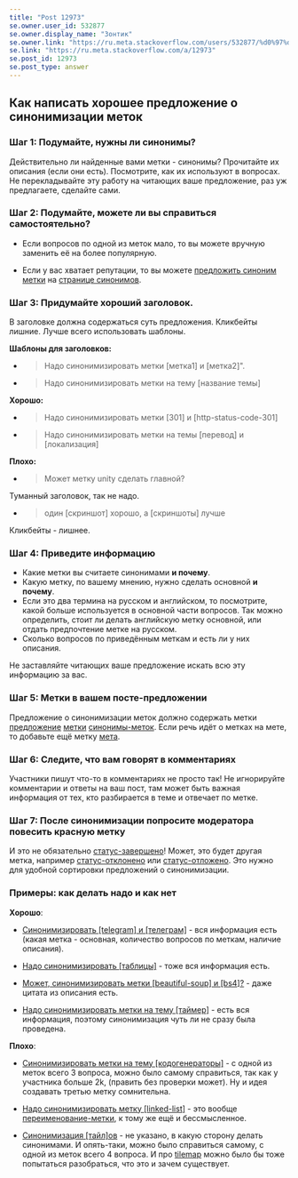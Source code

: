 ```yaml
---
title: "Post 12973"
se.owner.user_id: 532877
se.owner.display_name: "Зонтик"
se.owner.link: "https://ru.meta.stackoverflow.com/users/532877/%d0%97%d0%be%d0%bd%d1%82%d0%b8%d0%ba"
se.link: "https://ru.meta.stackoverflow.com/a/12973"
se.post_id: 12973
se.post_type: answer
---
```

<h2>Как написать хорошее предложение о синонимизации меток</h2>
<h3>Шаг 1: Подумайте, нужны ли синонимы?</h3>
<p>Действительно ли найденные вами метки - синонимы? Прочитайте их описания (если они есть). Посмотрите, как их используют в вопросах. Не перекладывайте эту работу на читающих ваше предложение, раз уж предлагаете, сделайте сами.</p>
<h3>Шаг 2: Подумайте, можете ли вы справиться самостоятельно?</h3>
<ul>
<li><p>Если вопросов по одной из меток мало, то вы можете вручную заменить её на более популярную.</p>
</li>
<li><p>Если у вас хватает репутации, то вы можете <a href="https://ru.stackoverflow.com/help/privileges/suggest-tag-synonyms">предложить синоним метки</a> на <a href="https://ru.stackoverflow.com/tags/synonyms">странице синонимов</a>.</p>
</li>
</ul>
<h3>Шаг 3: Придумайте хороший заголовок.</h3>
<p>В заголовке должна содержаться суть предложения. Кликбейты лишние. Лучше всего использовать шаблоны.</p>
<p><strong>Шаблоны для заголовков:</strong></p>
<ul>
<li>
<blockquote>
<p>Надо синонимизировать метки [метка1] и [метка2]&quot;.</p>
</blockquote>
</li>
<li>
<blockquote>
<p>Надо синонимизировать метки на тему [название темы]</p>
</blockquote>
</li>
</ul>
<p><strong>Хорошо:</strong></p>
<ul>
<li>
<blockquote>
<p>Надо синонимизировать метки [301] и [http-status-code-301]</p>
</blockquote>
</li>
<li>
<blockquote>
<p>Надо синонимизировать метки на темы [перевод] и [локализация]</p>
</blockquote>
</li>
</ul>
<p><strong>Плохо:</strong></p>
<ul>
<li>
<blockquote>
<p>Может метку unity сделать главной?</p>
</blockquote>
</li>
</ul>
<p>Туманный заголовок, так не надо.</p>
<ul>
<li>
<blockquote>
<p>один [скриншот] хорошо, а [скриншоты] лучше</p>
</blockquote>
</li>
</ul>
<p>Кликбейты - лишнее.</p>
<h3>Шаг 4: Приведите информацию</h3>
<ul>
<li>Какие метки вы считаете синонимами <strong>и почему</strong>.</li>
<li>Какую метку, по вашему мнению, нужно сделать основной <strong>и почему</strong>.</li>
<li>Если это два термина на русском и английском, то посмотрите, какой больше используется в основной части вопросов. Так можно определить, стоит ли делать английскую метку основной, или отдать предпочтение метке на русском.</li>
<li>Сколько вопросов по приведённым меткам и есть ли у них описания.</li>
</ul>
<p>Не заставляйте читающих ваше предложение искать всю эту информацию за вас.</p>
<h3>Шаг 5: Метки в вашем посте-предложении</h3>
<p>Предложение о синонимизации меток должно содержать метки <a href="/questions/tagged/%d0%bf%d1%80%d0%b5%d0%b4%d0%bb%d0%be%d0%b6%d0%b5%d0%bd%d0%b8%d0%b5" class="post-tag required-tag" title="показать вопросы с меткой [предложение]" aria-label="показать вопросы с меткой [предложение]" rel="tag" aria-labelledby="tag-предложение-tooltip-container">предложение</a> <a href="/questions/tagged/%d0%bc%d0%b5%d1%82%d0%ba%d0%b8" class="post-tag" title="показать вопросы с меткой [метки]" aria-label="показать вопросы с меткой [метки]" rel="tag" aria-labelledby="tag-метки-tooltip-container">метки</a> <a href="/questions/tagged/%d1%81%d0%b8%d0%bd%d0%be%d0%bd%d0%b8%d0%bc%d1%8b-%d0%bc%d0%b5%d1%82%d0%be%d0%ba" class="post-tag" title="показать вопросы с меткой [синонимы-меток]" aria-label="показать вопросы с меткой [синонимы-меток]" rel="tag" aria-labelledby="tag-синонимы-меток-tooltip-container">синонимы-меток</a>. Если речь идёт о метках на мете, то добавьте ещё метку <a href="/questions/tagged/%d0%bc%d0%b5%d1%82%d0%b0" class="post-tag" title="показать вопросы с меткой [мета]" aria-label="показать вопросы с меткой [мета]" rel="tag" aria-labelledby="tag-мета-tooltip-container">мета</a>.</p>
<h3>Шаг 6: Следите, что вам говорят в комментариях</h3>
<p>Участники пишут что-то в комментариях не просто так! Не игнорируйте комментарии и ответы на ваш пост, там может быть важная информация от тех, кто разбирается в теме и отвечает по метке.</p>
<h3>Шаг 7: После синонимизации попросите модератора повесить красную метку</h3>
<p>И это не обязательно <a href="/questions/tagged/%d1%81%d1%82%d0%b0%d1%82%d1%83%d1%81-%d0%b7%d0%b0%d0%b2%d0%b5%d1%80%d1%88%d0%b5%d0%bd%d0%be" class="post-tag moderator-tag" title="показать вопросы с меткой [статус-завершено]" aria-label="показать вопросы с меткой [статус-завершено]" rel="tag" aria-labelledby="tag-статус-завершено-tooltip-container">статус-завершено</a>! Может, это будет другая метка, например <a href="/questions/tagged/%d1%81%d1%82%d0%b0%d1%82%d1%83%d1%81-%d0%be%d1%82%d0%ba%d0%bb%d0%be%d0%bd%d0%b5%d0%bd%d0%be" class="post-tag moderator-tag" title="показать вопросы с меткой [статус-отклонено]" aria-label="показать вопросы с меткой [статус-отклонено]" rel="tag" aria-labelledby="tag-статус-отклонено-tooltip-container">статус-отклонено</a> или <a href="/questions/tagged/%d1%81%d1%82%d0%b0%d1%82%d1%83%d1%81-%d0%be%d1%82%d0%bb%d0%be%d0%b6%d0%b5%d0%bd%d0%be" class="post-tag moderator-tag" title="показать вопросы с меткой [статус-отложено]" aria-label="показать вопросы с меткой [статус-отложено]" rel="tag" aria-labelledby="tag-статус-отложено-tooltip-container">статус-отложено</a>. Это нужно для удобной сортировки предложений о синонимизации.</p>
<h3>Примеры: как делать надо и как нет</h3>
<p><strong>Хорошо</strong>:</p>
<ul>
<li><p><a href="https://ru.meta.stackoverflow.com/questions/12929/">Синонимизировать [telegram] и [телеграм]</a> - вся информация есть (какая метка - основная, количество вопросов по меткам, наличие описания).</p>
</li>
<li><p><a href="https://ru.meta.stackoverflow.com/questions/12885/">Надо синонимизировать [таблицы]</a> - тоже вся информация есть.</p>
</li>
<li><p><a href="https://ru.meta.stackoverflow.com/questions/12873/">Может, синонимизировать метки [beautiful-soup] и [bs4]?</a> - даже цитата из описания есть.</p>
</li>
<li><p><a href="https://ru.meta.stackoverflow.com/questions/12976/">Надо синонимизировать метки на тему [таймер]</a> - есть вся информация, поэтому синонимизация чуть ли не сразу была проведена.</p>
</li>
</ul>
<p><strong>Плохо</strong>:</p>
<ul>
<li><p><a href="https://ru.meta.stackoverflow.com/questions/12958/">Синонимизировать метки на тему [кодогенераторы]</a> - с одной из меток всего 3 вопроса, можно было самому справиться, так как у участника больше 2k, (править без проверки может). Ну и идея создавать третью метку сомнительна.</p>
</li>
<li><p><a href="https://ru.meta.stackoverflow.com/questions/12957/">Надо синонимизировать метку [linked-list]</a> - это вообще <a href="/questions/tagged/%d0%bf%d0%b5%d1%80%d0%b5%d0%b8%d0%bc%d0%b5%d0%bd%d0%be%d0%b2%d0%b0%d0%bd%d0%b8%d0%b5-%d0%bc%d0%b5%d1%82%d0%ba%d0%b8" class="post-tag" title="показать вопросы с меткой [переименование-метки]" aria-label="показать вопросы с меткой [переименование-метки]" rel="tag" aria-labelledby="tag-переименование-метки-tooltip-container">переименование-метки</a>, к тому же ещё и бессмысленное.</p>
</li>
<li><p><a href="https://ru.meta.stackoverflow.com/questions/12883/">Синонимизация [тайл]ов</a> - не указано, в какую сторону делать синонимами. И опять-таки, можно было справиться самому, с одной из меток всего 4 вопроса. И про <a href="https://ru.stackoverflow.com/questions/tagged/tilemap" class="post-tag" title="показать вопросы с меткой [tilemap]" aria-label="показать вопросы с меткой [tilemap]" rel="tag" aria-labelledby="tag-tilemap-tooltip-container">tilemap</a> можно было бы тоже попытаться разобраться, что это и зачем существует.</p>
</li>
</ul>
